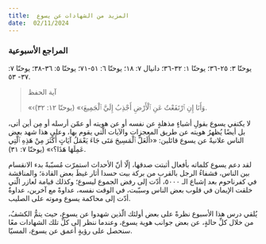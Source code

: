 ```yaml
---
title:  المزيد من الشهادات عن يسوع
date:  02/11/2024
---
```


### المراجع الأسبوعية
يوحنّا ٣: ٢٥-٣٦؛ يوحنّا ١: ٣٢-٣٦؛ دانيال ٧: ١٨؛ يوحنّا ٦: ٥١-٧١؛ يوحنّا ٥: ٣٦-٣٨؛ يوحنّا ٧: ٣٧- ٥٣.

> <p>آية الحفظ</p>
> «‹وَأَنَا إِنِ ٱرْتَفَعْتُ عَنِ ٱلْأَرْضِ أَجْذِبُ إِلَيَّ ٱلْجَمِيعَ›» (يوحنّا ١٢: ٣٢).

لا يكتفي يسوع بقولِ أشياءٍ مذهلةٍ عن نفسه أو عن هويته أو عمّن أرسله أو مِن أين أتى، بل أيضًا يُظهرُ هويته عن طريق المعجزات والآيات الّتي يقوم بها، وعلى هذا شهد بعض الناس علانيةً عن يسوع قائلين: «‹أَلَعَلَّ ٱلْمَسِيحَ مَتَى جَاءَ يَعْمَلُ آيَاتٍ أَكْثَرَ مِنْ هَذِهِ ٱلَّتِي عَمِلَهَا هَذَا؟›» (يوحنّا ٧: ٣١).

لقد دعم يسوع كلماته بأفعال أثبتت صدقها، إلّا أنّ الأحداث استمرّت مُسبّبةً بدء الانقسام بين الناس، فشفاءُ الرجل بالقرب من بركة بيت حسدا أثار غيظَ بعض القادة؛ والمناقشة في كفرناحوم بعد إشباع الـ ٥٠٠٠، أدّت إلى رفض الجموع ليسوع؛ وكذلك قيامة لعازر الّتي خلقت الإيمان في قلوب بعض الناس وسبّبت، في الوقت نفسه، عداوةً مع آخرين، عداوةٌ أدّت إلى محاكمة يسوع وموته على الصليب.

يُلقي درس هذا الأسبوع نظرةً على بعض أولئك الّذين شهدوا عن يسوع، حيث يتمُّ الكشفُ، من خلال كلِّ حالةٍ، عن بعض جوانب هوية يسوع، وعندما ننظر إلى كلِّ تلك الشهادات معًا سنحصل على رؤيةٍ أعمق عن يسوع، المسيّا.